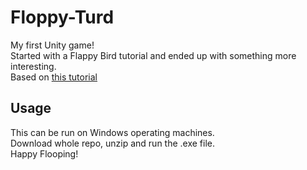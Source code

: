 # Floppy-Turd
My first Unity game!  
Started with a Flappy Bird tutorial and ended up with something more interesting.  
Based on [this tutorial](https://www.youtube.com/watch?v=XtQMytORBmM)  
## Usage
This can be run on Windows operating machines.  
Download whole repo, unzip and run the .exe file.  
Happy Flooping!  


